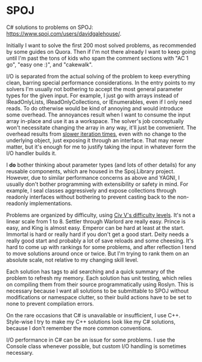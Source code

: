 SPOJ
=================

C# solutions to problems on SPOJ: https://www.spoj.com/users/davidgalehouse/.

Initially I want to solve the first 200 most solved problems, as recommended by some guides on Quora.
Then if I'm not there already I want to keep going until I'm past the tons of kids who spam the comment sections with "AC 1 go", "easy one :)", and "cakewalk".

I/O is separated from the actual solving of the problem to keep everything clean, barring special performance considerations.
In the entry points to my solvers I'm usually not bothering to accept the most general parameter types for the given input.
For example, I just go with arrays instead of IReadOnlyLists, IReadOnlyCollections, or IEnumerables, even if I only need reads.
To do otherwise would be kind of annoying and would introduce some overhead.
The annoyances result when I want to consume the input array in-place and use it as a workspace.
The solver's job conceptually won't necessitate changing the array in any way, it'll just be convenient.
The overhead results from [slower iteration times](http://stackoverflow.com/q/4256928), even with no change to the underlying object, just exposing it through an interface.
That may never matter, but it's enough for me to justify taking the input in whatever form the I/O handler builds it.

I **do** bother thinking about parameter types (and lots of other details) for any reusable components, which are housed in the Spoj.Library project.
However, due to similar performance concerns as above and YAGNI, I usually don't bother programming with extensibility or safety in mind.
For example, I seal classes aggressively and expose collections through readonly interfaces without bothering to prevent casting back to the non-readonly implementations.

Problems are organized by difficulty, using [Civ V's difficulty levels](https://www.civfanatics.com/civ5/info/difficulties/).
It's not a linear scale from 1 to 8. Settler through Warlord are really easy.
Prince is easy, and King is almost easy.
Emperor can be hard at least at the start.
Immortal is hard or really hard if you don't get a good start.
Deity needs a really good start and probably a lot of save reloads and some cheesing.
It's hard to come up with rankings for some problems, and after reflection I tend to move solutions around once or twice.
But I'm trying to rank them on an absolute scale, not relative to my changing skill level.

Each solution has tags to aid searching and a quick summary of the problem to refresh my memory.
Each solution has unit testing, which relies on compiling them from their source programmatically using Roslyn.
This is necessary because I want all solutions to be submittable to SPOJ without modifications or namespace clutter, so their build actions have to be set to none to prevent compilation errors.

On the rare occasions that C# is unavailable or insufficient, I use C++.
Style-wise I try to make my C++ solutions look like my C# solutions, because I don't remember the more common conventions.

I/O performance in C# can be an issue for some problems.
I use the Console class whenever possible, but custom I/O handling is sometimes necessary.
